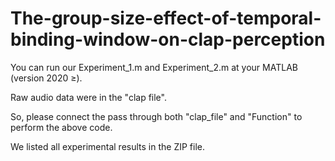 # The-group-size-effect-of-temporal-binding-window-on-clap-perception

You can run our Experiment_1.m and Experiment_2.m at your MATLAB (version 2020 $\geq$).

Raw audio data were in the "clap file". 

So, please connect the pass through both "clap_file" and "Function" to perform the above code.

We listed all experimental results in the ZIP file. 
